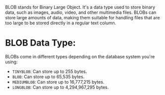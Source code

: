 BLOB stands for Binary Large Object. It's a data type used to store binary data, such as images, audio, video, and other multimedia files. BLOBs can store large amounts of data, making them suitable for handling files that are too large to be stored directly in a regular text column.

# BLOB Data Type:
BLOBs come in different types depending on the database system you're using:

- `TINYBLOB`: Can store up to 255 bytes.
- `BLOB`: Can store up to 65,535 bytes.
- `MEDIUMBLOB`: Can store up to 16,777,215 bytes.
- `LONGBLOB`: Can store up to 4,294,967,295 bytes.
